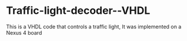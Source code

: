 # Traffic-light-decoder--VHDL

This is a VHDL code that controls a traffic light, It was implemented on a Nexus 4 board 
